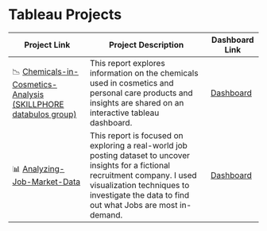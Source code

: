 # Tableau Projects

| Project Link | Project Description | Dashboard Link |
|---|---|---|
| :chart_with_downwards_trend: [Chemicals-in-Cosmetics-Analysis (SKILLPHORE databulos group)](https://github.com/Marvykeys/Chemicals-in-Cosmetics-Analysis-Skillphore-) | This report explores information on the chemicals used in cosmetics and personal care products and insights are shared on an interactive tableau dashboard. | [Dashboard](https://public.tableau.com/views/ChemicalsInCosmetics_16777095531370/Dashboard1?:language=en-US&:display_count=n&:origin=viz_share_link) |
| 📊 [Analyzing-Job-Market-Data](https://github.com/Marvykeys/Analyzing-Job-Market-Data) | This report is focused on exploring a real-world job posting dataset to uncover insights for a fictional recruitment company. I used visualization techniques to investigate the data to find out what Jobs are most in-demand.| [Dashboard](https://public.tableau.com/views/JobPostingProject/Dashboard1?:language=en-US&publish=yes&:display_count=n&:origin=viz_share_link) |
